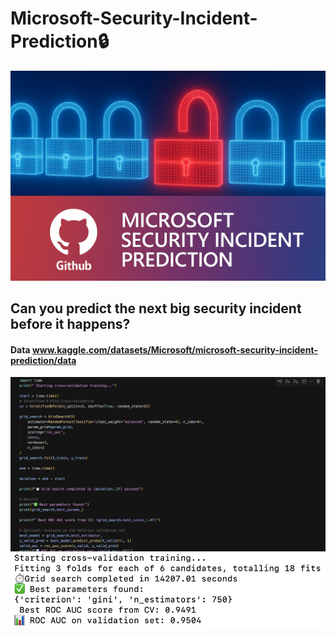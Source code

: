 # Microsoft-Security-Incident-Prediction🔒




<img src="Image1.png" alt="Security Prediction Illustration" width="600"/>


## Can you predict the next big security incident before it happens?

#### Data www.kaggle.com/datasets/Microsoft/microsoft-security-incident-prediction/data




<img src="Random-Forest.png" alt="Security Prediction Illustration" width="600"/>


<img src="ROC-CV.png" alt="Security Prediction Illustration" width="600"/>
